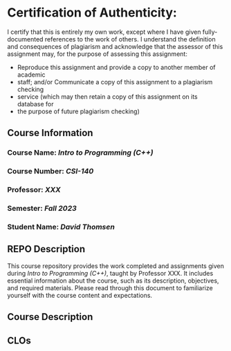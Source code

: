 # Certification of Authenticity:
I certify that this is entirely my own work, except where I have given
fully-documented references to the work of others. I understand the definition
and consequences of plagiarism and acknowledge that the assessor of this
assignment may, for the purpose of assessing this assignment:
- Reproduce this assignment and provide a copy to another member of academic
- staff; and/or Communicate a copy of this assignment to a plagiarism checking
- service (which may then retain a copy of this assignment on its database for
- the purpose of future plagiarism checking)

## Course Information

### Course Name: _Intro to Programming (C++)_
### Course Number: _CSI-140_
### Professor: _XXX_
### Semester: _Fall 2023_
### Student Name: _David Thomsen_


## REPO Description

This course repository provides the work completed and assignments given during _Intro to Programming (C++)_, taught by Professor XXX. It includes essential information about the course, such as its description, objectives, and required materials. Please read through this document to familiarize yourself with the course content and expectations.

## Course Description



## CLOs


